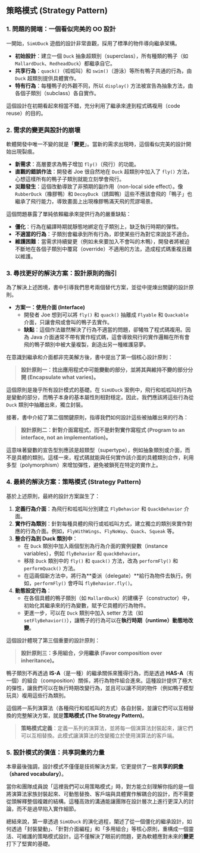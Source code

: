 ## 策略模式 (Strategy Pattern)

### 1. 問題的開端：一個看似完美的 OO 設計

一開始，`SimUDuck` 遊戲的設計非常直觀，採用了標準的物件導向繼承架構。

*   **初始設計**：建立一個 `Duck` 抽象超類別（superclass），所有種類的鴨子（如 `MallardDuck`、`RedheadDuck`）都繼承自它。
*   **共享行為**：`quack()`（呱呱叫）和 `swim()`（游泳）等所有鴨子共通的行為，由 `Duck` 超類別提供具體實作。
*   **特有行為**：每種鴨子的外觀不同，所以 `display()` 方法被宣告為抽象方法，由各個子類別（subclass）各自實作。

這個設計在初期看起來相當不錯，充分利用了繼承來達到程式碼複用（code reuse）的目的。

### 2. 需求的變更與設計的崩壞

軟體開發中唯一不變的就是「**變更**」。當新的需求出現時，這個看似完美的設計開始出現裂痕。

*   **新需求**：高層要求為鴨子增加 `fly()`（飛行）的功能。
*   **直觀的錯誤作法**：開發者 Joe 很自然地在 `Duck` 超類別中加入了 `fly()` 方法，心想這樣所有的鴨子子類別就能立刻學會飛行。
*   **災難發生**：這個改動導致了非預期的副作用（non-local side effect）。像 `RubberDuck`（橡膠鴨）和 `DecoyDuck`（誘餌鴨）這些不應該會飛的「鴨子」也繼承了飛行能力，導致畫面上出現橡膠鴨滿天飛的荒謬場景。

這個問題暴露了單純依賴繼承來提供行為的嚴重缺點：
*   **僵化**：行為在編譯時期就靜態地綁定在子類別上，缺乏執行時期的彈性。
*   **不適當的行為**：子類別會繼承到所有行為，即使某些行為對它來說並不適合。
*   **維護困難**：當需求持續變更（例如未來要加入不會叫的木鴨），開發者將被迫不斷地在各個子類別中覆寫（override）不適用的方法，造成程式碼重複且難以維護。

### 3. 尋找更好的解決方案：設計原則的指引

為了解決上述困境，書中引導我們思考兩個替代方案，並從中提煉出關鍵的設計原則。

*   **方案一：使用介面 (Interface)**
    *   開發者 Joe 想到可以將 `fly()` 和 `quack()` 抽離成 `Flyable` 和 `Quackable` 介面，只讓會飛或會叫的鴨子去實作。
    *   **缺點**：這個作法雖然解決了行為不適當的問題，卻犧牲了程式碼複用。因為 Java 介面通常不帶有實作程式碼，這會導致飛行的實作邏輯在所有會飛的鴨子類別中被大量複製，創造出另一種維護惡夢。

在意識到繼承和介面都非完美解方後，書中提出了第一個核心設計原則：

> **設計原則一：找出應用程式中可能變動的部分，並將其與維持不變的部分分開 (Encapsulate what varies)。**

這個原則是幾乎所有設計模式的基礎。在 `SimUDuck` 案例中，飛行和呱呱叫的行為是變動的部分，而鴨子本身的基本屬性則相對穩定。因此，我們應該將這些行為從 `Duck` 類別中抽離出來，獨立封裝。

接著，書中介紹了第二個關鍵原則，指導我們如何設計這些被抽離出來的行為：

> **設計原則二：針對介面寫程式，而不是針對實作寫程式 (Program to an interface, not an implementation)。**

這意味著變數的宣告型別應該是超類型（supertype），例如抽象類別或介面，而不是具體的類別。這樣一來，程式碼就能與任何實作該介面的具體類別合作，利用多型（polymorphism）來增加彈性，避免被鎖死在特定的實作上。

### 4. 最終的解決方案：策略模式 (Strategy Pattern)

基於上述原則，最終的設計方案誕生了：

1.  **定義行為介面**：為飛行和呱呱叫分別建立 `FlyBehavior` 和 `QuackBehavior` 介面。
2.  **實作行為類別**：針對每種具體的飛行或呱呱叫方式，建立獨立的類別來實作對應的行為介面。例如，`FlyWithWings`、`FlyNoWay`、`Quack`、`Squeak` 等。
3.  **整合行為到 Duck 類別中**：
    *   在 `Duck` 類別中加入兩個型別為行為介面的實例變數（instance variables），例如 `flyBehavior` 和 `quackBehavior`。
    *   移除 `Duck` 類別中的 `fly()` 和 `quack()` 方法，改為 `performFly()` 和 `performQuack()` 方法。
    *   在這兩個新方法中，將行為**委派（delegate）**給行為物件去執行。例如，`performFly()` 會呼叫 `flyBehavior.fly()`。
4.  **動態設定行為**：
    *   在各個具體的鴨子類別（如 `MallardDuck`）的建構子（constructor）中，初始化其繼承來的行為變數，賦予它具體的行為物件。
    *   更進一步，可以在 `Duck` 類別中加入 setter 方法（如 `setFlyBehavior()`），讓鴨子的行為可以在**執行時期（runtime）動態地改變**。

這個設計體現了第三個重要的設計原則：

> **設計原則三：多用組合，少用繼承 (Favor composition over inheritance)。**

鴨子類別不再透過 **IS-A**（是一種）的繼承關係來獲得行為，而是透過 **HAS-A**（有一個）的組合（composition）關係，將行為物件組合進來。這種設計提供了極大的彈性，讓我們可以在執行時期改變行為，並且可以讓不同的物件（例如鴨子模型玩具）複用這些行為類別。

這個將一系列演算法（各種飛行和呱呱叫的方式）各自封裝，並讓它們可以互相替換的完整解決方案，就是**策略模式 (The Strategy Pattern)**。

> **策略模式定義**：定義一系列的演算法，並將每一個演算法封裝起來，讓它們可以互相替換。此模式讓演算法的改變獨立於使用演算法的客戶端。

### 5. 設計模式的價值：共享詞彙的力量

本章最後強調，設計模式不僅僅是技術解決方案，它更提供了一套**共享的詞彙（shared vocabulary）**。

當你和團隊成員說「這裡我們可以用策略模式」時，對方能立刻理解你指的是一個將演算法家族封裝起來、可動態替換、客戶端與具體實作解耦合的設計，而不需要從頭解釋整個複雜的結構。這種高效的溝通能讓團隊在設計層次上進行更深入的討論，而不是過早陷入實作細節。

總結來說，第一章透過 `SimUDuck` 的演化過程，闡述了從一個僵化的繼承設計，如何透過「封裝變動」、「針對介面編程」和「多用組合」等核心原則，重構成一個靈活、可維護的策略模式設計。這不僅解決了眼前的問題，更為軟體應對未來的**變更**打下了堅實的基礎。